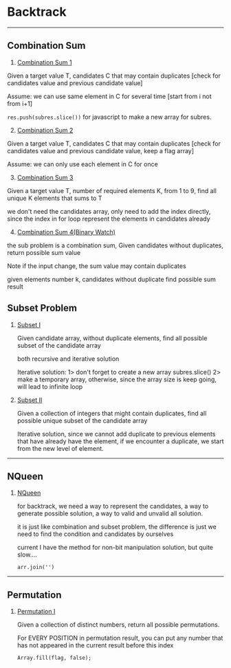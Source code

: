 # Backtrack
---

## Combination Sum 

1. [Combination Sum 1](./JS/combinationsum1.js)
  
  Given a target value T, candidates C that may contain duplicates [check for candidates value and previous candidate value]
  
  Assume: we can use same element in C for several time [start from i not from i+1]
  
  `res.push(subres.slice())` for javascript to make a new array for subres. 
  
2. [Combination Sum 2](./JS/combinationsum2.js)

  Given a target value T, candidates C that may contain duplicates [check for candidates value and previous candidate value, keep a flag array]
  
  Assume: we can only use each element in C for once
  
3. [Combination Sum 3](./JS/combinationsum3.js)

  Given a target value T, number of required elements K, from 1 to 9, find all unique K elements that sums to T 
  
  we don't need the candidates array, only need to add the index directly, since the index in for loop represent the elements in candidates already 

4. [Combination Sum 4(Binary Watch)](./JS/binarywatch.js)

  the sub problem is a combination sum, Given candidates without duplicates, return possible sum value
  
  Note if the input change, the sum value may contain duplicates
  
  given elements number k, 
	candidates without duplicate 
	find possible sum result 
	

## Subset Problem 

1. [Subset I](./JS/subset1.js)
   
   Given candidate array, without duplicate elements, find all possible subset of the candidate array 

   both recursive and iterative solution 

   Iterative solution: 
	1> don't forget to create a new array subres.slice()
	2> make a temporary array, otherwise, since the array size is keep going, will lead to infinite loop
	
2. [Subset II](./JS/subset2.js)

   Given a collection of integers that might contain duplicates, find all possible unique subset of the candidate array

   Iterative solution, since we cannot add duplicate to previous elements that have already have the element, if we encounter a duplicate, we start from the new level of element. 
   
---

## NQueen

1. [NQueen](./JS/nqueen.js)
   
   for backtrack, we need a way to represent the candidates, a way to generate possible solution, a way to valid and unvalid all solution. 
   
   it is just like combination and subset problem, the difference is just we need to find the condition and candidates by ourselves
   
   current I have the method for non-bit manipulation solution, but quite slow.... 
   
   `arr.join('')`
   
---

## Permutation 

1. [Permutation I](./JS/permutations1.js)
	
	Given a collection of distinct numbers, return all possible permutations. 
	
	For EVERY POSITION in permutation result, you can put any number that has not appeared in the current result before this index 
	
	`Array.fill(flag, false);`
